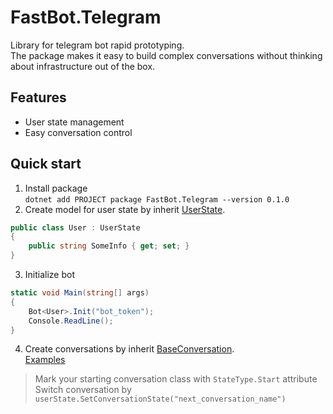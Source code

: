 # FastBot.Telegram
Library for telegram bot rapid prototyping.   
The package makes it easy to build complex conversations without thinking about infrastructure out of the box.

## Features
- User state management
- Easy conversation control

## Quick start
1) Install package    
`dotnet add PROJECT package FastBot.Telegram --version 0.1.0`
2) Create model for user state by inherit [UserState](FastBot.Telegram/Classes/UserState.cs).
``` c#
public class User : UserState
{
    public string SomeInfo { get; set; }
}
```
3) Initialize bot
``` c#
static void Main(string[] args)
{
    Bot<User>.Init("bot_token");
    Console.ReadLine();
}
```
4) Create conversations by inherit [BaseConversation<T>](FastBot.Telegram/Classes/BaseConversation.cs).   
[Examples](FastBot.Telegram.Example/Conversations)
> Mark your starting conversation class with `StateType.Start` attribute    
> Switch conversation by `userState.SetConversationState("next_conversation_name")`   
